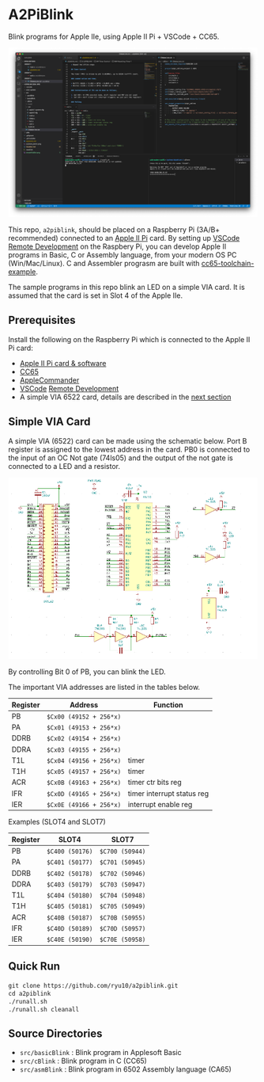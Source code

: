 # A2PiBlink

 Blink programs for Apple IIe, using Apple II Pi + VSCode + CC65.

![VSCode remote](a2piblink.png)

This repo, `a2piblink`, should be placed on a Raspberry Pi (3A/B+ recommended) connected to an [Apple II Pi](https://github.com/dschmenk/apple2pi) card. By setting up [VSCode Remote Development](https://code.visualstudio.com/docs/remote/remote-overview) on the Raspbery Pi, you can develop Apple II programs in Basic, C or Assembly language, from your modern OS PC (Win/Mac/Linux). C and Assembler prograsm are built with [cc65-toolchain-example](https://github.com/fo-fo/cc65-toolchain-example.git).

The sample programs in this repo blink an LED on a simple VIA card. It is assumed that the card is set in Slot 4 of the Apple IIe.

## Prerequisites

Install the following on the Raspberry Pi which is connected to the Apple II Pi card:

* [Apple II Pi card & software](https://github.com/dschmenk/apple2pi)
* [CC65](https://github.com/cc65/cc65)
* [AppleCommander](https://github.com/AppleCommander/AppleCommander)
* [VSCode](https://code.visualstudio.com/download) [Remote Development](https://code.visualstudio.com/docs/remote/remote-overview)
* A simple VIA 6522 card, details are described in the [next section](#Simple_VIA_Card)

## Simple VIA Card

A simple VIA (6522) card can be made using the schematic below. Port B register is assigned to the lowest address in the card. PB0 is connected to the input of an OC Not gate (74ls05) and the output of the not gate is connected to a LED and a resistor.

![Simple VIA schematic](simpleViaSch.png)

By controlling Bit 0 of PB, you can blink the LED.

The important VIA addresses are listed in the tables below.

|Register|Address| Function |
|--|--|--|
| PB    | `$Cx00 (49152 + 256*x)` ||
| PA    | `$Cx01 (49153 + 256*x)` ||
| DDRB  | `$Cx02 (49154 + 256*x)` ||
| DDRA  |	`$Cx03 (49155 + 256*x)` ||
| T1L   | `$Cx04 (49156 + 256*x)` | timer|
| T1H   | `$Cx05 (49157 + 256*x)` | timer|
| ACR   | `$Cx0B (49163 + 256*x)` | timer ctr bits reg|
| IFR   | `$Cx0D (49165 + 256*x)` | timer interrupt status reg|
| IER   | `$Cx0E (49166 + 256*x)` | interrupt enable reg|

Examples (SLOT4 and SLOT7)

|Register|SLOT4|SLOT7|
|--|--|--|
| PB    | `$C400 (50176)` | `$C700 (50944)` |
| PA    | `$C401 (50177)` | `$C701 (50945)` |
| DDRB  | `$C402 (50178)` | `$C702 (50946)` |
| DDRA  | `$C403 (50179)` | `$C703 (50947)` |
| T1L   | `$C404 (50180)` | `$C704 (50948)` |
| T1H   | `$C405 (50181)` | `$C705 (50949)` |
| ACR   | `$C40B (50187)` | `$C70B (50955)` |
| IFR   | `$C40D (50189)` | `$C70D (50957)` |
| IER   | `$C40E (50190)` | `$C70E (50958)` |

## Quick Run

```
git clone https://github.com/ryu10/a2piblink.git
cd a2piblink
./runall.sh
./runall.sh cleanall
```

## Source Directories

* `src/basicBlink` : Blink program in Applesoft Basic
* `src/cBlink` : Blink program in  C (CC65)
* `src/asmBlink` : Blink program in 6502 Assembly language (CA65)
